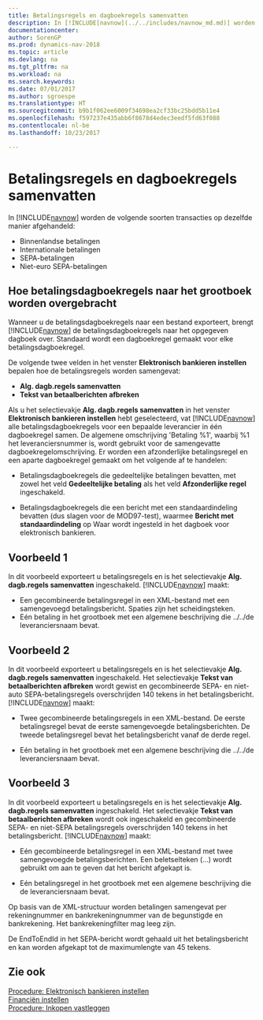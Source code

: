 ```yaml
---
title: Betalingsregels en dagboekregels samenvatten
description: In [!INCLUDE[navnow](../../includes/navnow_md.md)] worden verschillende soorten transacties op dezelfde manier afgehandeld.
documentationcenter: 
author: SorenGP
ms.prod: dynamics-nav-2018
ms.topic: article
ms.devlang: na
ms.tgt_pltfrm: na
ms.workload: na
ms.search.keywords: 
ms.date: 07/01/2017
ms.author: sgroespe
ms.translationtype: HT
ms.sourcegitcommit: b9b1f062ee6009f34698ea2cf33bc25bdd5b11e4
ms.openlocfilehash: f597237e435abb6f8678d4edec3eedf5fd63f088
ms.contentlocale: nl-be
ms.lasthandoff: 10/23/2017

---
```

# <a name="summarizing-payment-lines-and-general-journal-lines"></a>Betalingsregels en dagboekregels samenvatten
In [!INCLUDE[navnow](../../includes/navnow_md.md)] worden de volgende soorten transacties op dezelfde manier afgehandeld:  

- Binnenlandse betalingen  
- Internationale betalingen  
- SEPA-betalingen  
- Niet-euro SEPA-betalingen  

## <a name="how-payment-journal-lines-are-transferred-to-the-general-journal"></a>Hoe betalingsdagboekregels naar het grootboek worden overgebracht  
Wanneer u de betalingsdagboekregels naar een bestand exporteert, brengt [!INCLUDE[navnow](../../includes/navnow_md.md)] de betalingsdagboekregels naar het opgegeven dagboek over. Standaard wordt een dagboekregel gemaakt voor elke betalingsdagboekregel.  

De volgende twee velden in het venster **Elektronisch bankieren instellen** bepalen hoe de betalingsregels worden samengevat:  

- **Alg. dagb.regels samenvatten**  
- **Tekst van betaalberichten afbreken**  

Als u het selectievakje **Alg. dagb.regels samenvatten** in het venster **Elektronisch bankieren instellen** hebt geselecteerd, vat [!INCLUDE[navnow](../../includes/navnow_md.md)] alle betalingsdagboekregels voor een bepaalde leverancier in één dagboekregel samen. De algemene omschrijving 'Betaling %1', waarbij %1 het leveranciersnummer is, wordt gebruikt voor de samengevatte dagboekregelomschrijving. Er worden een afzonderlijke betalingsregel en een aparte dagboekregel gemaakt om het volgende af te handelen:  

- Betalingsdagboekregels die gedeeltelijke betalingen bevatten, met zowel het veld **Gedeeltelijke betaling** als het veld **Afzonderlijke regel** ingeschakeld.  

- Betalingsdagboekregels die een bericht met een standaardindeling bevatten (dus slagen voor de MOD97-test), waarmee **Bericht met standaardindeling** op Waar wordt ingesteld in het dagboek voor elektronisch bankieren.  

## <a name="example-1"></a>Voorbeeld 1  
In dit voorbeeld exporteert u betalingsregels en is het selectievakje **Alg. dagb.regels samenvatten** ingeschakeld. [!INCLUDE[navnow](../../includes/navnow_md.md)] maakt:  

- Een gecombineerde betalingsregel in een XML-bestand met een samengevoegd betalingsbericht. Spaties zijn het scheidingsteken.  
- Eén betaling in het grootboek met een algemene beschrijving die ../../de leveranciersnaam bevat.  

## <a name="example-2"></a>Voorbeeld 2  
In dit voorbeeld exporteert u betalingsregels en is het selectievakje **Alg. dagb.regels samenvatten** ingeschakeld. Het selectievakje **Tekst van betaalberichten afbreken** wordt gewist en gecombineerde SEPA- en niet-auto SEPA-betalingsregels overschrijden 140 tekens in het betalingsbericht. [!INCLUDE[navnow](../../includes/navnow_md.md)] maakt:  

- Twee gecombineerde betalingsregels in een XML-bestand. De eerste betalingsregel bevat de eerste samengevoegde betalingsberichten. De tweede betalingsregel bevat het betalingsbericht vanaf de derde regel.  

- Eén betaling in het grootboek met een algemene beschrijving die ../../de leveranciersnaam bevat.  

## <a name="example-3"></a>Voorbeeld 3  
In dit voorbeeld exporteert u betalingsregels en is het selectievakje **Alg. dagb.regels samenvatten** ingeschakeld. Het selectievakje **Tekst van betaalberichten afbreken** wordt ook ingeschakeld en gecombineerde SEPA- en niet-SEPA betalingsregels overschrijden 140 tekens in het betalingsbericht. [!INCLUDE[navnow](../../includes/navnow_md.md)] maakt:  

- Eén gecombineerde betalingsregel in een XML-bestand met twee samengevoegde betalingsberichten. Een beletselteken (…) wordt gebruikt om aan te geven dat het bericht afgekapt is.  

- Eén betalingsregel in het grootboek met een algemene beschrijving die de leveranciersnaam bevat.  

Op basis van de XML-structuur worden betalingen samengevat per rekeningnummer en bankrekeningnummer van de begunstigde en bankrekening. Het bankrekeningfilter mag leeg zijn.  

De EndToEndId in het SEPA-bericht wordt gehaald uit het betalingsbericht en kan worden afgekapt tot de maximumlengte van 45 tekens.  

## <a name="see-also"></a>Zie ook  
 [Procedure: Elektronisch bankieren instellen](how-to-set-up-electronic-banking.md)   
 [Financiën instellen](../../finance-setup-finance.md)  
 [Procedure: Inkopen vastleggen](../../purchasing-how-record-purchases.md) 

